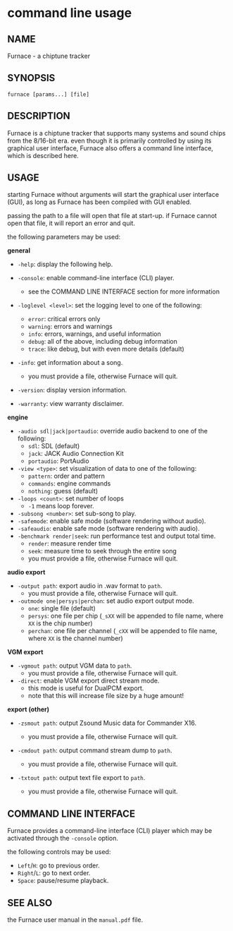 # command line usage

## NAME

Furnace - a chiptune tracker

## SYNOPSIS

`furnace [params...] [file]`

## DESCRIPTION

Furnace is a chiptune tracker that supports many systems and sound chips from the 8/16-bit era.
even though it is primarily controlled by using its graphical user interface, Furnace also offers a command line interface, which is described here.

## USAGE

starting Furnace without arguments will start the graphical user interface (GUI), as long as Furnace has been compiled with GUI enabled.

passing the path to a file will open that file at start-up. if Furnace cannot open that file, it will report an error and quit.

the following parameters may be used:

**general**

- `-help`: display the following help.
- `-console`: enable command-line interface (CLI) player.
  - see the COMMAND LINE INTERFACE section for more information
- `-loglevel <level>`: set the logging level to one of the following:
  - `error`: critical errors only
  - `warning`: errors and warnings
  - `info`: errors, warnings, and useful information
  - `debug`: all of the above, including debug information
  - `trace`: like debug, but with even more details (default)

- `-info`: get information about a song.
  - you must provide a file, otherwise Furnace will quit.

- `-version`: display version information.
- `-warranty`: view warranty disclaimer.

**engine**

- `-audio sdl|jack|portaudio`: override audio backend to one of the following:
  - `sdl`: SDL (default)
  - `jack`: JACK Audio Connection Kit
  - `portaudio`: PortAudio
- `-view <type>`: set visualization of data to one of the following:
  - `pattern`: order and pattern
  - `commands`: engine commands
  - `nothing`: guess (default)
- `-loops <count>`: set number of loops
  - `-1` means loop forever.
- `-subsong <number>`: set sub-song to play.
- `-safemode`: enable safe mode (software rendering without audio).
- `-safeaudio`: enable safe mode (software rendering with audio).
- `-benchmark render|seek`: run performance test and output total time.
  - `render`: measure render time
  - `seek`: measure time to seek through the entire song
  - you must provide a file, otherwise Furnace will quit.

**audio export**

- `-output path`: export audio in .wav format to `path`.
  - you must provide a file, otherwise Furnace will quit.
- `-outmode one|persys|perchan`: set audio export output mode.
  - `one`: single file (default)
  - `persys`: one file per chip (`_sXX` will be appended to file name, where `XX` is the chip number)
  - `perchan`: one file per channel (`_cXX` will be appended to file name, where `XX` is the channel number)

**VGM export**

- `-vgmout path`: output VGM data to `path`.
  - you must provide a file, otherwise Furnace will quit.
- `-direct`: enable VGM export direct stream mode.
  - this mode is useful for DualPCM export.
  - note that this will increase file size by a huge amount!

**export (other)**

- `-zsmout path`: output Zsound Music data for Commander X16.
  - you must provide a file, otherwise Furnace will quit.

- `-cmdout path`: output command stream dump to `path`.
  - you must provide a file, otherwise Furnace will quit.

- `-txtout path`: output text file export to `path`.
  - you must provide a file, otherwise Furnace will quit.

## COMMAND LINE INTERFACE

Furnace provides a command-line interface (CLI) player which may be activated through the `-console` option.

the following controls may be used:

- `Left`/`H`: go to previous order.
- `Right`/`L`: go to next order.
- `Space`: pause/resume playback.

## SEE ALSO

the Furnace user manual in the `manual.pdf` file.
